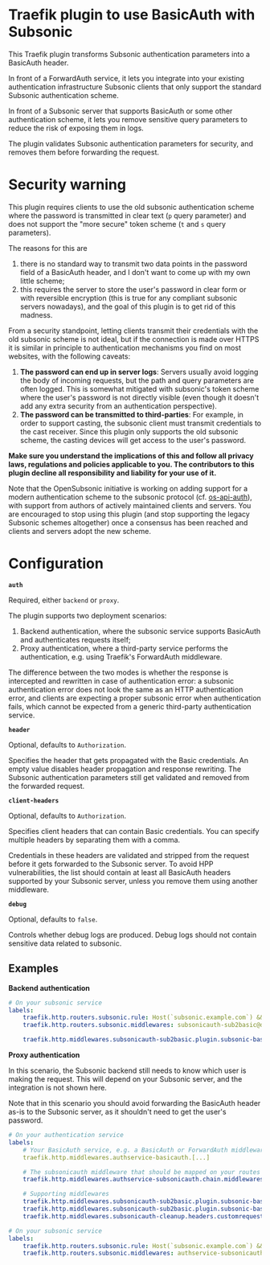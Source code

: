 # Traefik plugin to use BasicAuth with Subsonic

This Traefik plugin transforms Subsonic authentication parameters into a
BasicAuth header.

In front of a ForwardAuth service, it lets you integrate into your existing
authentication infrastructure Subsonic clients that only support the standard
Subsonic authentication scheme.

In front of a Subsonic server that supports BasicAuth or some other
authentication scheme, it lets you remove sensitive query parameters to
reduce the risk of exposing them in logs.

The plugin validates Subsonic authentication parameters for security, and
removes them before forwarding the request.

# Security warning

This plugin requires clients to use the old subsonic authentication scheme where
the password is transmitted in clear text (`p` query parameter) and does not
support the "more secure" token scheme (`t` and `s` query parameters).

The reasons for this are
1. there is no standard way to transmit two data points in the password field of
   a BasicAuth header, and I don't want to come up with my own little scheme;
2. this requires the server to store the user's password in clear form or with
   reversible encryption (this is true for any compliant subsonic servers
   nowadays), and the goal of this plugin is to get rid of this madness.

From a security standpoint, letting clients transmit their credentials with the
old subsonic scheme is not ideal, but if the connection is made over HTTPS it is
similar in principle to authentication mechanisms you find on most websites,
with the following caveats:
1. **The password can end up in server logs**: Servers usually avoid logging
   the body of incoming requests, but the path and query parameters are often
   logged. This is somewhat mitigated with subsonic's token scheme where the
   user's password is not directly visible (even though it doesn't add any extra
   security from an authentication perspective).
2. **The password can be transmitted to third-parties**: For example, in order
   to support casting, the subsonic client must transmit credentials to the cast
   receiver. Since this plugin only supports the old subsonic scheme, the
   casting devices will get access to the user's password.

**Make sure you understand the implications of this and follow all privacy laws,
regulations and policies applicable to you. The contributors to this plugin
decline all responsibility and liability for your use of it.**

Note that the OpenSubsonic initiative is working on adding support for a modern
authentication scheme to the subsonic protocol (cf. [os-api-auth]), with support
from authors of actively maintained clients and servers. You are encouraged to
stop using this plugin (and stop supporting the legacy Subsonic schemes
altogether) once a consensus has been reached and clients and servers adopt the
new scheme.


[os-api-auth]: https://github.com/opensubsonic/open-subsonic-api/discussions/25


# Configuration

**`auth`**

Required, either `backend` or `proxy`.

The plugin supports two deployment scenarios:
1. Backend authentication, where the subsonic service supports BasicAuth and
   authenticates requests itself;
2. Proxy authentication, where a third-party service performs the
   authentication, e.g. using Traefik's ForwardAuth middleware.

The difference between the two modes is whether the response is intercepted and
rewritten in case of authentication error: a subsonic authentication error does
not look the same as an HTTP authentication error, and clients are expecting a
proper subsonic error when authentication fails, which cannot be expected from
a generic third-party authentication service.

**`header`**

Optional, defaults to `Authorization`.

Specifies the header that gets propagated with the Basic credentials. An empty
value disables header propagation and response rewriting. The Subsonic
authentication parameters still get validated and removed from the forwarded
request.

**`client-headers`**

Optional, defaults to `Authorization`.

Specifies client headers that can contain Basic credentials. You can specify
multiple headers by separating them with a comma.

Credentials in these headers are validated and stripped from the request before
it gets forwarded to the Subsonic server. To avoid HPP vulnerabilities, the list
should contain at least all BasicAuth headers supported by your Subsonic server,
unless you remove them using another middleware.

**`debug`**

Optional, defaults to `false`.

Controls whether debug logs are produced. Debug logs should not contain
sensitive data related to subsonic.

## Examples

**Backend authentication**

```yaml
# On your subsonic service
labels:
    traefik.http.routers.subsonic.rule: Host(`subsonic.example.com`) && PathPrefix(`/rest/`)
    traefik.http.routers.subsonic.middlewares: subsonicauth-sub2basic@docker

    traefik.http.middlewares.subsonicauth-sub2basic.plugin.subsonic-basicauth.auth: backend
```

**Proxy authentication**

In this scenario, the Subsonic backend still needs to know which user is making
the request. This will depend on your Subsonic server, and the integration is
not shown here.

Note that in this scenario you should avoid forwarding the BasicAuth header
as-is to the Subsonic server, as it shouldn't need to get the user's password.

```yaml
# On your authentication service
labels:
    # Your BasicAuth service, e.g. a BasicAuth or ForwardAuth middleware
    traefik.http.middlewares.authservice-basicauth.[...]

    # The subsonicauth middleware that should be mapped on your routes
    traefik.http.middlewares.authservice-subsonicauth.chain.middlewares: subsonicauth-sub2basic@docker,authservice-basicauth@docker,subsonicauth-cleanup@docker

    # Supporting middlewares
    traefik.http.middlewares.subsonicauth-sub2basic.plugin.subsonic-basicauth.auth: proxy
    traefik.http.middlewares.subsonicauth-sub2basic.plugin.subsonic-basicauth.header: Authorization
    traefik.http.middlewares.subsonicauth-cleanup.headers.customrequestheaders.Authorization: # empty removes the header
```

```yaml
# On your subsonic service
labels:
    traefik.http.routers.subsonic.rule: Host(`subsonic.example.com`) && PathPrefix(`/rest/`)
    traefik.http.routers.subsonic.middlewares: authservice-subsonicauth@docker
```
